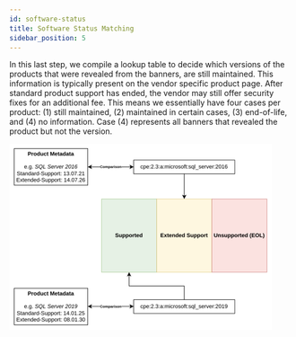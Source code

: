 ```yaml
---
id: software-status
title: Software Status Matching
sidebar_position: 5
---
```


In this last step, we compile a lookup table to decide which versions of the products that were revealed from the banners, are still maintained. This information is typically present on the vendor specific product page. After standard product support has ended, the vendor
may still offer security fixes for an additional fee. This means we essentially have four cases per product: (1) still maintained, (2) maintained in certain cases, (3) end-of-life, and (4) no information. Case (4) represents all banners that revealed the product but not the version.

![supported-matching](/img/docs/supportedMatching.png)

